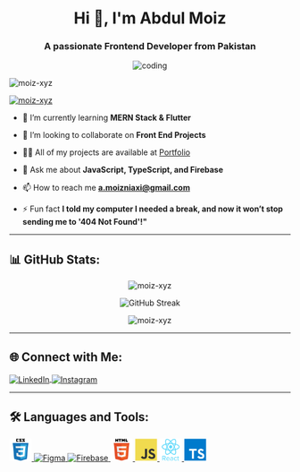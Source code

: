 <h1 align="center">Hi 👋, I'm Abdul Moiz</h1>
<h3 align="center">A passionate Frontend Developer from Pakistan</h3>

<p align="center">
  <img alt="coding" width="300" src="https://media3.giphy.com/media/bGgsc5mWoryfgKBx1u/200w.gif?cid=6c09b952gqvy9bfyskydesbt7tmek1shmaok6k88s3lq5km2&ep=v1_gifs_search&rid=200w.gif&ct=g">
</p>

<p align="left"> 
  <img src="https://komarev.com/ghpvc/?username=moiz-xyz&label=Profile%20views&color=0e75b6&style=flat" alt="moiz-xyz" /> 
</p>

<p align="left"> 
  <a href="https://github.com/ryo-ma/github-profile-trophy">
    <img src="https://github-profile-trophy.vercel.app/?username=moiz-xyz" alt="moiz-xyz" />
  </a> 
</p>

- 🌱 I’m currently learning **MERN Stack & Flutter**

- 👯 I’m looking to collaborate on **Front End Projects**

- 👨‍💻 All of my projects are available at [Portfolio](https://moiz-portfolio-website--liart.vercel.app/)

- 💬 Ask me about **JavaScript, TypeScript, and Firebase**

- 📫 How to reach me **a.moizniaxi@gmail.com**

- ⚡ Fun fact **I told my computer I needed a break, and now it won’t stop sending me to '404 Not Found'!"**

---

## 📊 GitHub Stats:

<p align="center">
  <img src="https://github-readme-stats.vercel.app/api?username=moiz-xyz&show_icons=true&theme=react" alt="moiz-xyz" />
</p>

<p align="center">
  <img src="https://streak-stats.demolab.com?user=moiz-xyz&theme=react&hide_border=true" alt="GitHub Streak" />
</p>

<p align="center">
  <img src="https://github-readme-stats.vercel.app/api/top-langs?username=moiz-xyz&show_icons=true&locale=en&layout=compact" alt="moiz-xyz" />
</p>

---

## 🌐 Connect with Me:

<p align="left">
  <a href="https://www.linkedin.com/in/abdul-moiz-khan-1662612a6/" target="blank">
    <img align="center" src="https://raw.githubusercontent.com/rahuldkjain/github-profile-readme-generator/master/src/images/icons/Social/linked-in-alt.svg" alt="LinkedIn" height="30" width="40" />
  </a>
  <a href="https://instagram.com/moizz.xyz" target="blank">
    <img align="center" src="https://raw.githubusercontent.com/rahuldkjain/github-profile-readme-generator/master/src/images/icons/Social/instagram.svg" alt="Instagram" height="30" width="40" />
  </a>
</p>

---

## 🛠 Languages and Tools:

<p align="left"> 
  <a href="https://www.w3schools.com/css/" target="_blank" rel="noreferrer"> 
    <img src="https://raw.githubusercontent.com/devicons/devicon/master/icons/css3/css3-original-wordmark.svg" alt="CSS3" width="40" height="40"/> 
  </a> 
  <a href="https://www.figma.com/" target="_blank" rel="noreferrer"> 
    <img src="https://www.vectorlogo.zone/logos/figma/figma-icon.svg" alt="Figma" width="40" height="40"/> 
  </a> 
  <a href="https://firebase.google.com/" target="_blank" rel="noreferrer"> 
    <img src="https://www.vectorlogo.zone/logos/firebase/firebase-icon.svg" alt="Firebase" width="40" height="40"/> 
  </a> 
  <a href="https://www.w3.org/html/" target="_blank" rel="noreferrer"> 
    <img src="https://raw.githubusercontent.com/devicons/devicon/master/icons/html5/html5-original-wordmark.svg" alt="HTML5" width="40" height="40"/> 
  </a> 
  <a href="https://developer.mozilla.org/en-US/docs/Web/JavaScript" target="_blank" rel="noreferrer"> 
    <img src="https://raw.githubusercontent.com/devicons/devicon/master/icons/javascript/javascript-original.svg" alt="JavaScript" width="40" height="40"/> 
  </a> 
  <a href="https://reactjs.org/" target="_blank" rel="noreferrer"> 
    <img src="https://raw.githubusercontent.com/devicons/devicon/master/icons/react/react-original-wordmark.svg" alt="React" width="40" height="40"/> 
  </a> 
  <a href="https://www.typescriptlang.org/" target="_blank" rel="noreferrer"> 
    <img src="https://raw.githubusercontent.com/devicons/devicon/master/icons/typescript/typescript-original.svg" alt="TypeScript" width="40" height="40"/> 
  </a> 
</p>

